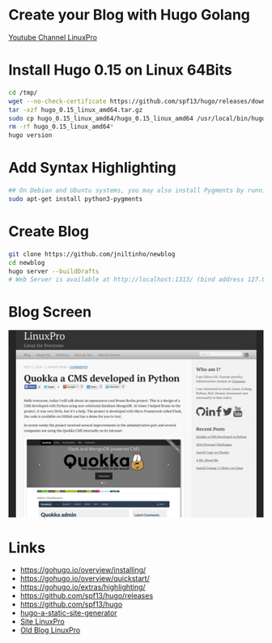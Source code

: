 # Create your Blog with Hugo Golang
[Youtube Channel LinuxPro](https://www.youtube.com/c/LinuxPro-Screencast)



# Install Hugo 0.15 on Linux 64Bits

```bash
cd /tmp/
wget --no-check-certificate https://github.com/spf13/hugo/releases/download/v0.15/hugo_0.15_linux_amd64.tar.gz
tar -xzf hugo_0.15_linux_amd64.tar.gz
sudo cp hugo_0.15_linux_amd64/hugo_0.15_linux_amd64 /usr/local/bin/hugo
rm -rf hugo_0.15_linux_amd64*
hugo version
```

# Add Syntax Highlighting

```bash
## On Debian and Ubuntu systems, you may also install Pygments by running
sudo apt-get install python3-pygments
```


# Create Blog

```bash
git clone https://github.com/jniltinho/newblog
cd newblog
hugo server --buildDrafts
# Web Server is available at http://localhost:1313/ (bind address 127.0.0.1)
```

# Blog Screen

![image](https://raw.githubusercontent.com/jniltinho/newblog/master/content/media/create-static-blog-hugo_00.png)


# Links
- https://gohugo.io/overview/installing/
- https://gohugo.io/overview/quickstart/
- https://gohugo.io/extras/highlighting/
- https://github.com/spf13/hugo/releases
- https://github.com/spf13/hugo
- [hugo-a-static-site-generator](https://www.digitalocean.com/community/tutorials/how-to-install-and-use-hugo-a-static-site-generator-on-ubuntu-14-04)
- [Site LinuxPro](www.linuxpro.com.br)
- [Old Blog LinuxPro](http://blog.linuxpro.com.br)